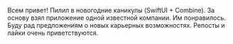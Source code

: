 Всем привет! 
Пилил в новогодние каникулы (SwiftUI + Combine). За основу  взял приложение одной известной компании. Им понравилось. Буду рад предложениям о новых карьерных возможностях. Репосты и лайки очень приветствуются. 

